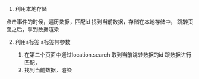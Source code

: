 1. 利用本地存储  

 点击事件的时候，遍历数据，匹配id 找到当前数据，存储在本地存储中，
 跳转页面之后，拿到数据渲染


2. 利用a标签
   a标签带参数
   <a href="detail.html?id=${item.id}"></a>

   1. 在第二个页面中通过location.search 
   取到当前跳转数据的id 跟数据进行匹配，
   2. 找到当前数据，渲染
